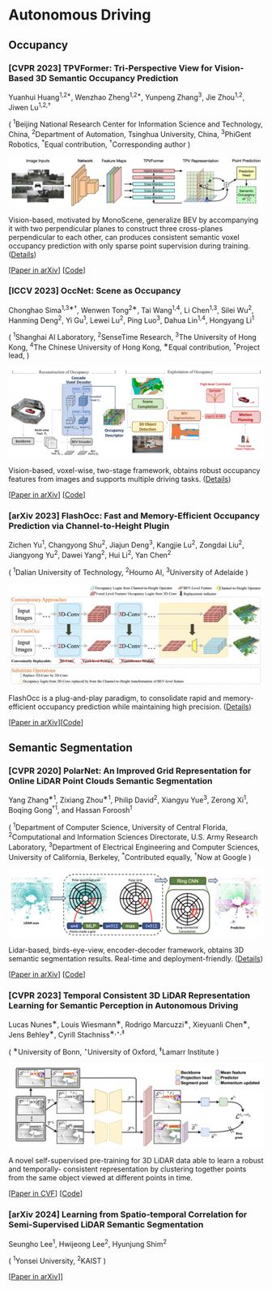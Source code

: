 # Autonomous Driving

## Occupancy

### [CVPR 2023] TPVFormer: Tri-Perspective View for Vision-Based 3D Semantic Occupancy Prediction

Yuanhui Huang<sup>1,2*</sup>, Wenzhao Zheng<sup>1,2*</sup>, Yunpeng Zhang<sup>3</sup>, Jie Zhou<sup>1,2</sup>, Jiwen Lu<sup>1,2,†</sup>

( <sup>1</sup>Beijing National Research Center for Information Science and Technology, China, <sup>2</sup>Department of Automation, Tsinghua University, China, <sup>3</sup>PhiGent Robotics, <sup>*</sup>Equal contribution, <sup>†</sup>Corresponding author )

![TPVFormer Pipeline](./assets/images/TPVFormer-pipeline.png)

Vision-based, motivated by MonoScene, generalize BEV by accompanying it with two perpendicular planes to construct three cross-planes perpendicular to each other, can produces consistent semantic voxel occupancy prediction with only sparse point supervision during training. ([Details](./assets/TPVFormer.md))

[[Paper in arXiv](https://arxiv.org/pdf/2302.07817.pdf)] [[Code](https://github.com/wzzheng/TPVFormer)]

### [ICCV 2023] OccNet: Scene as Occupancy

Chonghao Sima<sup>1,3∗†</sup>, Wenwen Tong<sup>2∗</sup>, Tai Wang<sup>1,4</sup>, Li Chen<sup>1,3</sup>, Silei Wu<sup>2</sup>, Hanming Deng<sup>2</sup>, Yi Gu<sup>1</sup>, Lewei Lu<sup>2</sup>, Ping Luo<sup>3</sup>, Dahua Lin<sup>1,4</sup>, Hongyang Li<sup>1</sup>

( <sup>1</sup>Shanghai AI Laboratory, <sup>2</sup>SenseTime Research, <sup>3</sup>The University of Hong Kong, <sup>4</sup>The Chinese University of Hong Kong, <sup>∗</sup>Equal contribution, <sup>†</sup>Project lead, )

![OccNet Pipeline](./assets/images/OccNet-pipeline.png)

Vision-based, voxel-wise, two-stage framework, obtains robust occupancy features from images and supports multiple driving tasks. ([Details](./assets/OccNet.md))

[[Paper in arXiv](<https://arxiv.org/pdf/2306.02851.pdf>)] [[Code](<https://github.com/OpenDriveLab/OccNet>)]

### [arXiv 2023] FlashOcc: Fast and Memory-Efficient Occupancy Prediction via Channel-to-Height Plugin

Zichen Yu<sup>1</sup>, Changyong Shu<sup>2</sup>, Jiajun Deng<sup>3</sup>, Kangjie Lu<sup>2</sup>, Zongdai Liu<sup>2</sup>, Jiangyong Yu<sup>2</sup>, Dawei Yang<sup>2</sup>, Hui Li<sup>2</sup>, Yan Chen<sup>2</sup>

( <sup>1</sup>Dalian University of Technology, <sup>2</sup>Houmo AI, <sup>3</sup>University of Adelaide )

![FlashOcc](./assets/images/FlashOcc-pipeline.png)

FlashOcc is a plug-and-play paradigm, to consolidate rapid and memory-efficient occupancy prediction while maintaining high precision. ([Details](./assets/FlashOcc.md))

[[Paper in arXiv](https://arxiv.org/pdf/2311.12058)][[Code](https://github.com/Yzichen/FlashOcc)]

## Semantic Segmentation

### [CVPR 2020] PolarNet: An Improved Grid Representation for Online LiDAR Point Clouds Semantic Segmentation

Yang Zhang<sup>∗1</sup>, Zixiang Zhou<sup>∗1</sup>, Philip David<sup>2</sup>, Xiangyu Yue<sup>3</sup>, Zerong Xi<sup>1</sup>, Boqing Gong<sup>†1</sup>, and Hassan Foroosh<sup>1</sup>

( <sup>1</sup>Department of Computer Science, University of Central Florida, <sup>2</sup>Computational and Information Sciences Directorate, U.S. Army Research Laboratory, <sup>3</sup>Department of Electrical Engineering and Computer Sciences, University of California, Berkeley, <sup>*</sup>Contributed equally, <sup>†</sup>Now at Google )

![PolarNet Overview](./assets/images/PolarNet-overview.png)

Lidar-based, birds-eye-view, encoder-decoder framework, obtains 3D semantic segmentation results. Real-time and deployment-friendly. ([Details](./assets/PolarNet.md))

[[Paper in arXiv](https://arxiv.org/pdf/2003.14032)] [[Code](https://github.com/edwardzhou130/PolarSeg)]

### [CVPR 2023] Temporal Consistent 3D LiDAR Representation Learning for Semantic Perception in Autonomous Driving

Lucas Nunes<sup>∗</sup>, Louis Wiesmann<sup>∗</sup>, Rodrigo Marcuzzi<sup>∗</sup>, Xieyuanli Chen<sup>∗</sup>, Jens Behley<sup>∗</sup>, Cyrill Stachniss<sup>∗,⋆,‡</sup>

( <sup>∗</sup>University of Bonn, <sup>⋆</sup>University of Oxford, <sup>‡</sup>Lamarr Institute )

![TARL Pipeline](./assets/images/TARL-pipeline.png)

A novel self-supervised pre-training for 3D LiDAR data able to learn a robust and temporally- consistent representation by clustering together points from the same object viewed at different points in time.

[[Paper in CVF](https://openaccess.thecvf.com/content/CVPR2023/papers/Nunes_Temporal_Consistent_3D_LiDAR_Representation_Learning_for_Semantic_Perception_in_CVPR_2023_paper.pdf)] [[Code](https://github.com/PRBonn/TARL)]

### [arXiv 2024] Learning from Spatio-temporal Correlation for Semi-Supervised LiDAR Semantic Segmentation

Seungho Lee<sup>1</sup>, Hwijeong Lee<sup>2</sup>, Hyunjung Shim<sup>2</sup>

( <sup>1</sup>Yonsei University, <sup>2</sup>KAIST )

[[Paper in arXiv](https://arxiv.org/pdf/2410.06893)]]
